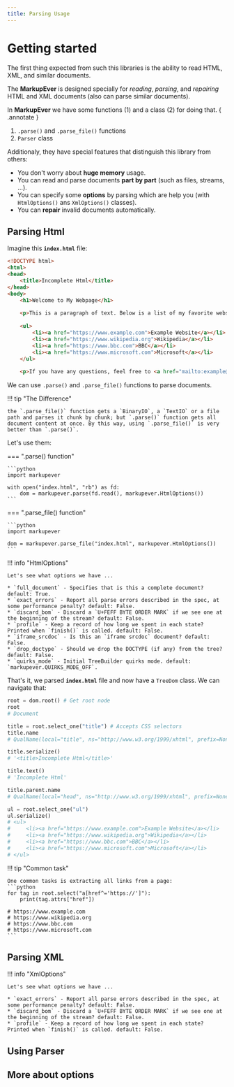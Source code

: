 ```yaml
---
title: Parsing Usage
---
```


# Getting started
The first thing expected from such this libraries is the ability to read HTML, XML, and similar documents.

The **MarkupEver** is designed specially for *reading*, *parsing*, and *repairing* HTML and XML documents (also can parse similar documents).

In **MarkupEver** we have some functions (1) and a class (2) for doing that.
{ .annotate }

1.  `.parse()` and `.parse_file()` functions
2.  `Parser` class

Additionaly, they have special features that distinguish this library from others:

* You don't worry about **huge memory** usage.
* You can read and parse documents **part by part** (such as files, streams, ...).
* You can specify some **options** by parsing which are help you (with `HtmlOptions()` ans `XmlOptions()` classes).
* You can **repair** invalid documents automatically.

## Parsing Html
Imagine this **`index.html`** file:

```html title="index.html"
<!DOCTYPE html>
<html>
<head>
    <title>Incomplete Html</title>
</head>
<body>
    <h1>Welcome to My Webpage</h1>
    
    <p>This is a paragraph of text. Below is a list of my favorite websites:</p>
    
    <ul>
        <li><a href="https://www.example.com">Example Website</a></li>
        <li><a href="https://www.wikipedia.org">Wikipedia</a></li>
        <li><a href="https://www.bbc.com">BBC</a></li>
        <li><a href="https://www.microsoft.com">Microsoft</a></li>
    </ul>
    
    <p>If you have any questions, feel free to <a href="mailto:example@example.com">contact me</a>.</p>
```

We can use `.parse()` and `.parse_file()` functions to parse documents.

!!! tip "The Difference"
    
    the `.parse_file()` function gets a `BinaryIO`, a `TextIO` or a file path and parses it chunk by chunk; but `.parse()` function gets all document content at once. By this way, using `.parse_file()` is very better than `.parse()`.

Let's use them:

=== ".parse() function"

    ```python
    import markupever

    with open("index.html", "rb") as fd:
        dom = markupever.parse(fd.read(), markupever.HtmlOptions())
    ```

=== ".parse_file() function"

    ```python
    import markupever

    dom = markupever.parse_file("index.html", markupever.HtmlOptions())
    ```

!!! info "HtmlOptions"

    Let's see what options we have ...

    * `full_document` - Specifies that is this a complete document? default: True.
    * `exact_errors` - Report all parse errors described in the spec, at some performance penalty? default: False.
    * `discard_bom` - Discard a `U+FEFF BYTE ORDER MARK` if we see one at the beginning of the stream? default: False.
    * `profile` - Keep a record of how long we spent in each state? Printed when `finish()` is called. default: False.
    * `iframe_srcdoc` - Is this an `iframe srcdoc` document? default: False.
    * `drop_doctype` - Should we drop the DOCTYPE (if any) from the tree? default: False.
    * `quirks_mode` - Initial TreeBuilder quirks mode. default: `markupever.QUIRKS_MODE_OFF`.


That's it, we parsed **`index.html`** file and now have a `TreeDom` class. We can navigate that:

```python
root = dom.root() # Get root node
root
# Document

title = root.select_one("title") # Accepts CSS selectors
title.name
# QualName(local="title", ns="http://www.w3.org/1999/xhtml", prefix=None)

title.serialize()
# '<title>Incomplete Html</title>'

title.text()
# 'Incomplete Html'

title.parent.name
# QualName(local="head", ns="http://www.w3.org/1999/xhtml", prefix=None)

ul = root.select_one("ul")
ul.serialize()
# <ul>
#     <li><a href="https://www.example.com">Example Website</a></li>
#     <li><a href="https://www.wikipedia.org">Wikipedia</a></li>
#     <li><a href="https://www.bbc.com">BBC</a></li>
#     <li><a href="https://www.microsoft.com">Microsoft</a></li>
# </ul>
```

!!! tip "Common task"

    One common tasks is extracting all links from a page:
    ```python
    for tag in root.select("a[href^='https://']"):
        print(tag.attrs["href"])
    
    # https://www.example.com
    # https://www.wikipedia.org
    # https://www.bbc.com
    # https://www.microsoft.com
    ```

## Parsing XML

!!! info "XmlOptions"

    Let's see what options we have ...

    * `exact_errors` - Report all parse errors described in the spec, at some performance penalty? default: False.
    * `discard_bom` - Discard a `U+FEFF BYTE ORDER MARK` if we see one at the beginning of the stream? default: False.
    * `profile` - Keep a record of how long we spent in each state? Printed when `finish()` is called. default: False.

## Using Parser

## More about options
